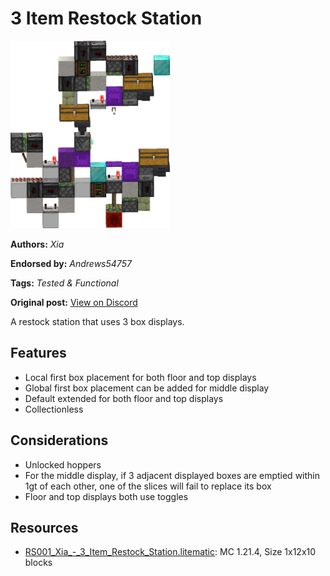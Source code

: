 # 3 Item Restock Station
<img alt="Xia_-_3_item_Restock_Station.png" src="images/Xia_-_3_item_Restock_Station.png?raw=1" height="300px">

**Authors:** *Xia*

**Endorsed by:** *Andrews54757*

**Tags:** *Tested & Functional*

**Original post:** [View on Discord](https://discord.com/channels/1375556143186837695/1393003004998848643)

A restock station that uses 3 box displays.
## Features
- Local first box placement for both floor and top displays
- Global first box placement can be added for middle display
- Default extended for both floor and top displays
- Collectionless
## Considerations
- Unlocked hoppers
- For the middle display, if 3 adjacent displayed boxes are emptied within 1gt of each other, one of the slices will fail to replace its box
- Floor and top displays both use toggles

## Resources
- [RS001_Xia_-_3_Item_Restock_Station.litematic](attachments/RS001_Xia_-_3_Item_Restock_Station.litematic): MC 1.21.4, Size 1x12x10 blocks

